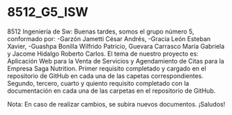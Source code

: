 # 8512_G5_ISW
8512 Ingeniería de Sw:
Buenas tardes, somos el grupo número 5, conformado por:
-Garzón Jametti César Andrés,
-Gracia León Esteban Xavier,
-Guashpa Bonilla Wilfrido Patricio,
Guevara Carrasco María Gabriela y 
Jacome Hidalgo Roberto Carlos.
El tema de nuestro proyecto es: Aplicación Web para la Venta de Servicios y Agendamiento de Citas para la
Empresa Saga Nutrition.
Primer requisito completado y cargado en el repositorio de GitHub en cada una de las capetas correspondientes. 
Segundo, tercero, cuarto y quiento requisito completado con la documentación en cada una de las carpetas en el repositorio de GitHub.

Nota: En caso de realizar cambios, se subira nuevos documentos.
¡Saludos!
